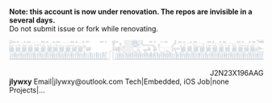 <b>Note: this account is now under renovation. The repos are invisible in a several days.</b><br>
Do not submit issue or fork while renovating.<br>

<img src="github-header.png" /><br>
<div dir='rtl'>J2N23X196AAG</div>
<b>jlywxy</b>
Email|jlywxy@outlook.com
Tech|Embedded, iOS
Job|none
Projects|...
